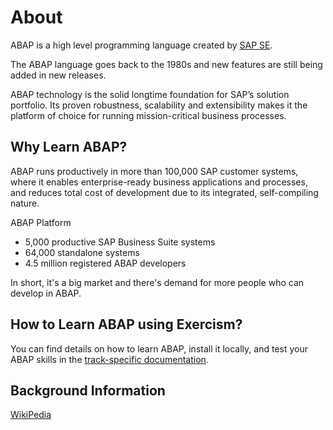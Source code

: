 # About

ABAP is a high level programming language created by [SAP SE](https://www.sap.com/).

The ABAP language goes back to the 1980s and new features are still being added in new releases.

ABAP technology is the solid longtime foundation for SAP’s solution portfolio. Its proven robustness, scalability and extensibility makes it the platform of choice for running mission-critical business processes.

## Why Learn ABAP?

ABAP runs productively in more than 100,000 SAP customer systems, where it enables enterprise-ready business applications and processes, and reduces total cost of development due to its integrated, self-compiling nature.

ABAP Platform

* 5,000 productive SAP Business Suite systems
* 64,000 standalone systems
* 4.5 million registered ABAP developers

In short, it's a big market and there's demand for more people who can develop in ABAP.

## How to Learn ABAP using Exercism?

You can find details on how to learn ABAP, install it locally, and test your ABAP skills in the [track-specific documentation](https://exercism.org/docs/tracks/abap).

## Background Information

[WikiPedia](https://en.wikipedia.org/wiki/ABAP)


